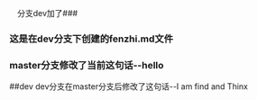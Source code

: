&emsp;分支dev加了###
### 这是在dev分支下创建的fenzhi.md文件

### master分支修改了当前这句话--hello

##dev dev分支在master分支后修改了这句话--I am find and Thinx
